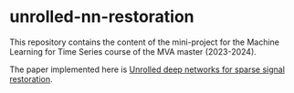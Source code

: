 # unrolled-nn-restoration

This repository contains the content of the mini-project for the Machine Learning for Time Series course of the MVA master (2023-2024).

The paper implemented here is [Unrolled deep networks for sparse signal restoration](https://dumas.ccsd.cnrs.fr/INRIA-SACLAY/hal-03988686v2).
